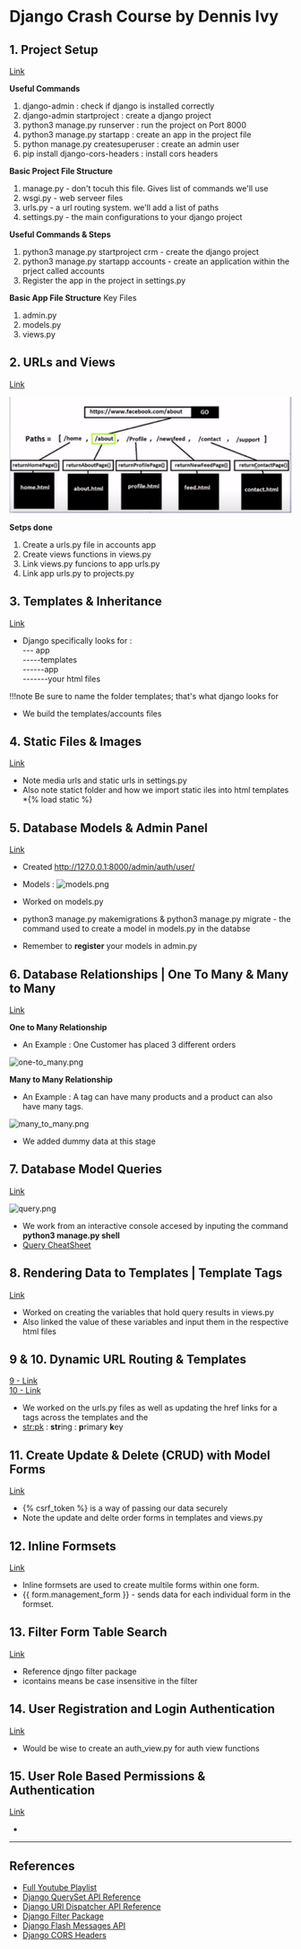 # Django Crash Course by Dennis Ivy

## 1. Project Setup

[Link](https://www.youtube.com/watch?v=xv_bwpA_aEA&list=PL-51WBLyFTg2vW-_6XBoUpE7vpmoR3ztO&index=1)

**Useful Commands**
1. django-admin : check if django is installed correctly
2. django-admin startproject <projectname> : create a django project
3. python3 manage.py runserver : run the project on Port 8000
4. python3 manage.py startapp <appname> : create an app in the project file
5. python manage.py createsuperuser : create an admin user
6. pip install django-cors-headers : install cors headers

**Basic Project File Structure**

1. manage.py - don't tocuh this file. Gives list of commands we'll use
2. wsgi.py - web serveer files
3. urls.py - a url routing system. we'll add a list of paths
4. settings.py - the main configurations to your django project

**Useful Commands & Steps**
1. python3 manage.py startproject crm - create the django project
2. python3 manage.py startapp accounts - create an application within the prject called accounts
3. Register the app in the project in settings.py

**Basic App File Structure**
Key Files
1. admin.py
2. models.py
3. views.py

## 2. URLs and Views

[Link](https://www.youtube.com/watch?v=QvTyqta3OJo&list=PL-51WBLyFTg2vW-_6XBoUpE7vpmoR3ztO&index=2)

![urls_views.png](https://github.com/mel-fayne/django-course/blob/main/static/images/urls_views.png)

**Setps done**
1. Create a urls.py file in accounts app
2. Create views functions in views.py 
3. Link views.py funcions to app urls.py 
4. Link app urls.py to projects.py

## 3. Templates & Inheritance

[Link](https://www.youtube.com/watch?v=9aEsZxaOwRs&list=PL-51WBLyFTg2vW-_6XBoUpE7vpmoR3ztO&index=3)

- Django specifically looks for : <br>
 --- app <br>
 -----templates <br>
 ------app <br>
 -------your html files <br>

!!!note
    Be sure to name the folder templates; that's what django looks for
- We build the templates/accounts files

## 4. Static Files & Images

[Link](https://www.youtube.com/watch?v=kqyfEz7TNI0&list=PL-51WBLyFTg2vW-_6XBoUpE7vpmoR3ztO&index=4)

- Note media urls and static urls in settings.py
- Also note statict folder and how we import static iles into html templates *{% load static %}

## 5. Database Models & Admin Panel

[Link](https://www.youtube.com/watch?v=mOu9fpfzyUg&list=PL-51WBLyFTg2vW-_6XBoUpE7vpmoR3ztO&index=5&t=491s)

- Created http://127.0.0.1:8000/admin/auth/user/
- Models :
  ![models.png](../crm/static/images/models.png)

- Worked on models.py
- python3 manage.py makemigrations &  python3 manage.py migrate - the command used to create  a model in models.py in the databse
- Remember to **register** your models in admin.py
  
## 6. Database Relationships | One To Many & Many to Many

[Link](https://www.youtube.com/watch?v=wIPHER2UBB4&list=PL-51WBLyFTg2vW-_6XBoUpE7vpmoR3ztO&index=6)

**One to Many Relationship**
- An Example : One Customer has placed 3 different orders
  
![one-to_many.png](/crm/static/images/one_to_many.png)

**Many to Many Relationship**
- An Example : A tag can have many products and a product can also have many tags.
  
![many_to_many.png](../crm/static/images/many_to_many.png)

- We added dummy data at this stage

## 7. Database Model Queries

[Link](https://www.youtube.com/watch?v=PD3YnPSHC-c&list=PL-51WBLyFTg2vW-_6XBoUpE7vpmoR3ztO&index=7)

![query.png](../crm/static/images/querry.png)

- We work from an interactive console accesed by inputing the command **python3 manage.py shell**
- [Query CheatSheet](./accounts/query_demo.py)

## 8. Rendering Data to Templates | Template Tags

[Link](https://www.youtube.com/watch?v=7a23TbUXfWE&list=PL-51WBLyFTg2vW-_6XBoUpE7vpmoR3ztO&index=8)
- Worked on creating the variables that hold query results in views.py
- Also linked the value of these variables and input them in the respective html files

## 9 & 10. Dynamic URL Routing & Templates

[9 - Link](https://www.youtube.com/watch?v=HhjnQIpXqPc&list=PL-51WBLyFTg2vW-_6XBoUpE7vpmoR3ztO&index=9) <br>
[10 - Link](https://www.youtube.com/watch?v=HsyPaQ_B8kY&list=PL-51WBLyFTg2vW-_6XBoUpE7vpmoR3ztO&index=10)

- We worked on the urls.py files as well as updating the href links for a tags across the templates and the
- <str:pk> : **str**ing : **p**rimary **k**ey 

## 11. Create Update & Delete (CRUD) with Model Forms
 
[Link](https://www.youtube.com/watch?v=EX6Tt-ZW0so&list=PL-51WBLyFTg2vW-_6XBoUpE7vpmoR3ztO)

- {% csrf_token %} is a way of passing our data securely
- Note the update and delte order forms in templates and views.py

## 12. Inline Formsets
 
[Link](https://www.youtube.com/watch?v=MRWFg30FmZQ&list=PL-51WBLyFTg2vW-_6XBoUpE7vpmoR3ztO&index=12)

- Inline formsets are used to create multile forms within one form.
- {{ form.management_form }} - sends data for each individual form in the formset.

## 13. Filter Form Table Search

[Link](https://www.youtube.com/watch?v=G-Rct7Na0UQ&list=PL-51WBLyFTg2vW-_6XBoUpE7vpmoR3ztO&index=13)

- Reference djngo filter package
- icontains means be case insensitive in the filter

## 14. User Registration and Login Authentication

[Link](https://www.youtube.com/watch?v=tUqUdu0Sjyc&list=PL-51WBLyFTg2vW-_6XBoUpE7vpmoR3ztO&index=14)

- Would be wise to create an auth_view.py for auth view functions

## 15. User Role Based Permissions & Authentication

[Link](https://www.youtube.com/watch?v=eBsc65jTKvw&list=PL-51WBLyFTg2vW-_6XBoUpE7vpmoR3ztO)

- 

---

## References
- [Full Youtube Playlist](https://www.youtube.com/playlist?list=PL-51WBLyFTg2vW-_6XBoUpE7vpmoR3ztO)
- [Django QuerySet API Reference](https://docs.djangoproject.com/en/4.1/ref/models/querysets/)
- [Django URl Dispatcher API Reference](https://docs.djangoproject.com/en/4.1/topics/http/urls/)
- [Django Filter Package](https://django-filter.readthedocs.io/en/stable/)
- [Django Flash Messages API](https://docs.djangoproject.com/en/3.0/ref/contrib/messages/#using-messages-in-views-and-templates)
- [Django CORS Headers](https://pypi.org/project/django-cors-headers/)
